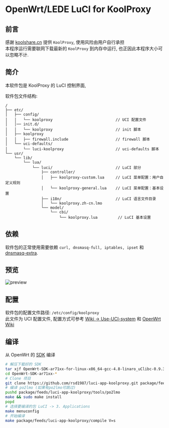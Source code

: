 OpenWrt/LEDE LuCI for KoolProxy
===

前言
---
感謝 [koolshare.cn][koolshare] 提供 ```KoolProxy```, 使用风险由用户自行承担  
本程序运行需要联网下载最新的 ```KoolProxy``` 到内存中运行, 也正因此本程序大小可以忽略不计.  

简介
---

本软件包是 KoolProxy 的 LuCI 控制界面,

软件包文件结构:
```
/
├── etc/
│   ├── config/
│   │   └── koolproxy                            // UCI 配置文件
│   │── init.d/
│   │   └── koolproxy                            // init 脚本
│   ├── koolproxy
│   │   ├── firewall.include                     // firewall 脚本
│   └── uci-defaults/
│       └── luci-koolproxy                       // uci-defaults 脚本
└── usr/
    └── lib/
        └── lua/
            └── luci/                            // LuCI 部分
                ├── controller/
                │   ├── koolproxy-custom.lua     // LuCI 菜单配置：用户自定义规则
                │   └── koolproxy-general.lua    // LuCI 菜单配置：基本设置
                ├── i18n/                        // LuCI 语言文件目录
                │   └── koolproxy.zh-cn.lmo
                └── model/
                    └── cbi/
                        └── koolproxy.lua         // LuCI 基本设置
```

依赖
---
软件包的正常使用需要依赖 ```curl, dnsmasq-full, iptables, ipset``` 和 [dnsmasq-extra][openwrt-dnsmasq-extra].  

预览
---
![preview](https://github.com/chenhw2/luci-app-koolproxy/blob/master/preview.png)

配置
---

软件包的配置文件路径: `/etc/config/koolproxy`  
此文件为 UCI 配置文件, 配置方式可参考 [Wiki -> Use-UCI-system][Use-UCI-system] 和 [OpenWrt Wiki][uci]  

编译
---

从 OpenWrt 的 [SDK][openwrt-sdk] 编译  
```bash
# 解压下载好的 SDK
tar xjf OpenWrt-SDK-ar71xx-for-linux-x86_64-gcc-4.8-linaro_uClibc-0.9.33.2.tar.bz2
cd OpenWrt-SDK-ar71xx-*
# Clone 项目
git clone https://github.com/rsd1987/luci-app-koolproxy.git package/feeds/luci-app-koolproxy
# 编译 po2lmo (如果有po2lmo可跳过)
pushd package/feeds/luci-app-koolproxy/tools/po2lmo
make && sudo make install
popd
# 选择要编译的包 LuCI -> 3. Applications
make menuconfig
# 开始编译
make package/feeds/luci-app-koolproxy/compile V=s
```

 [openwrt-sdk]: https://wiki.openwrt.org/doc/howto/obtain.firmware.sdk
 [Use-UCI-system]: https://github.com/shadowsocks/luci-app-shadowsocks/wiki/Use-UCI-system
 [uci]: https://wiki.openwrt.org/doc/uci
 [openwrt-dnsmasq-extra]: https://github.com/chenhw2/openwrt-dnsmasq-extra
 [koolshare]: http://koolshare.cn/thread-64086-1-1.html
